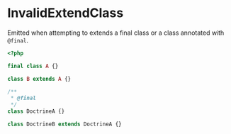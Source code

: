 # InvalidExtendClass

Emitted when attempting to extends a final class or a class annotated with `@final`.

```php
<?php

final class A {}

class B extends A {}

/**
 * @final
 */
class DoctrineA {}

class DoctrineB extends DoctrineA {}
```
